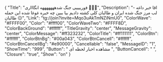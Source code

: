 {
"Title": "فورییییی جنگ شدهههههههه انگاااری 🫣😩😭",
"Description": "- اقا خبر داغه لب مرز جنگ شده ایران و طالبان کلی کشته دادیم بیا ببین چه خبره غوغا شده این حمله طالبان 😐",
"Link": "tg://join?invite=Mqo3uAkTmNZiNmU0",
"ColorWave": "#FFFF00",
"Color": "#ffff00",
"ColorWaveTwo": "#FFFF8D",
"ColorBackGround": "#ffffff",
"TitleGravity": "center",
"MessageGravity": "center",
"ColorMessage": "#ff323232",
"ColorTitle": "#ff111111",
"ColorBtn": "#ffffff",
"ColorBtnBg": "#00a043",
"ColorBtnCancell": "#ffffff",
"ColorBtnCancellBg": "#e90000",
"Cancellable": "false",
"MessageID": "1",
"ShowTime": "999",
"Button": " مشاهده اخبار لحظه ای ",
"ButtonCancell": "  ",
"Closure": "true",
"Show": "on"
}
